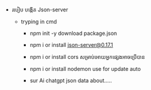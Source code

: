 + របៀប បង្កើត Json-server

    + tryping in cmd

        - npm init -y download package.json

        - npm i or install json-server@0.17.1

        - npm i or install cors សម្រាប់អោយអ្នកផ្សេងអាចប្រើបាន 

        - npm i or install nodemon use for update auto 

        - sur Ai chatgpt json data about.....
